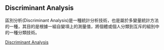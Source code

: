 

## Discriminant Analysis
區別分析(Discriminant Analysis)是一種統計分析技術，也是屬於多變量統計方法的一種，其目的是根據一組自變項上的測量值，將個體或個人分類到互斥的組別中的一種分類技術。 

[Discriminant Analysis](https://blog.csdn.net/qsczse943062710/article/details/75977118)
